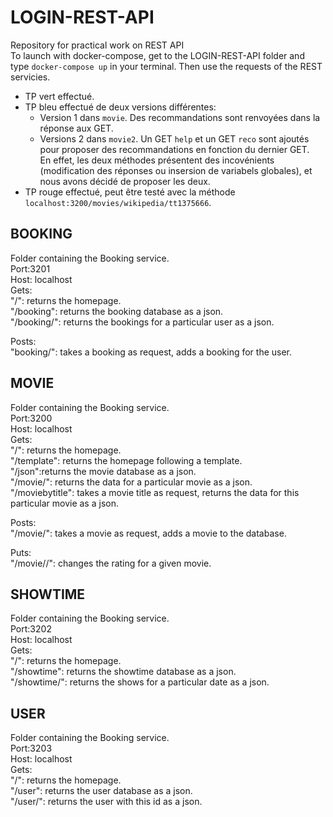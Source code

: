 # LOGIN-REST-API
Repository for practical work on REST API  
To launch with docker-compose, get to the LOGIN-REST-API folder and type `docker-compose up` in your terminal. Then use the requests of the REST servicies.  

- TP vert effectué.
- TP bleu effectué de deux versions différentes:
  - Version 1 dans `movie`. Des recommandations sont renvoyées dans la réponse aux GET.
  - Versions 2 dans `movie2`. Un GET `help` et un GET `reco` sont ajoutés pour proposer des recommandations en fonction du dernier GET.  
  En effet, les deux méthodes présentent des incovénients (modification des réponses ou insersion de variabels globales), et nous avons décidé de proposer les deux.
- TP rouge effectué, peut être testé avec la méthode `localhost:3200/movies/wikipedia/tt1375666`.

## BOOKING
Folder containing the Booking service.  
Port:3201  
Host: localhost  
Gets:   
"/": returns the homepage.  
"/booking": returns the booking database as a json.  
"/booking/<userid>": returns the bookings for a particular user as a json.  

Posts:  
"booking/<userid>": takes a booking as request, adds a booking for the user.  

## MOVIE
Folder containing the Booking service.  
Port:3200  
Host: localhost  
Gets:   
"/": returns the homepage.  
"/template": returns the homepage following a template.  
"/json":returns the movie database as a json.  
"/movie/<movieid>": returns the data for a particular movie as a json.  
"/moviebytitle": takes a movie title as request, returns the data for this particular movie as a json.  

Posts:  
"/movie/<movieid>": takes a movie as request, adds a movie to the database.  

Puts:   
"/movie/<movieid>/<rate>": changes the rating for a given movie.  

## SHOWTIME 
Folder containing the Booking service.  
Port:3202  
Host: localhost  
Gets:   
"/": returns the homepage.  
"/showtime": returns the showtime database as a json.  
"/showtime/<date>": returns the shows for a particular date as a json.  

## USER
Folder containing the Booking service.  
Port:3203  
Host: localhost  
Gets:   
"/": returns the homepage.  
"/user": returns the user database as a json.  
"/user/<userid>": returns the user with this id as a json.  
